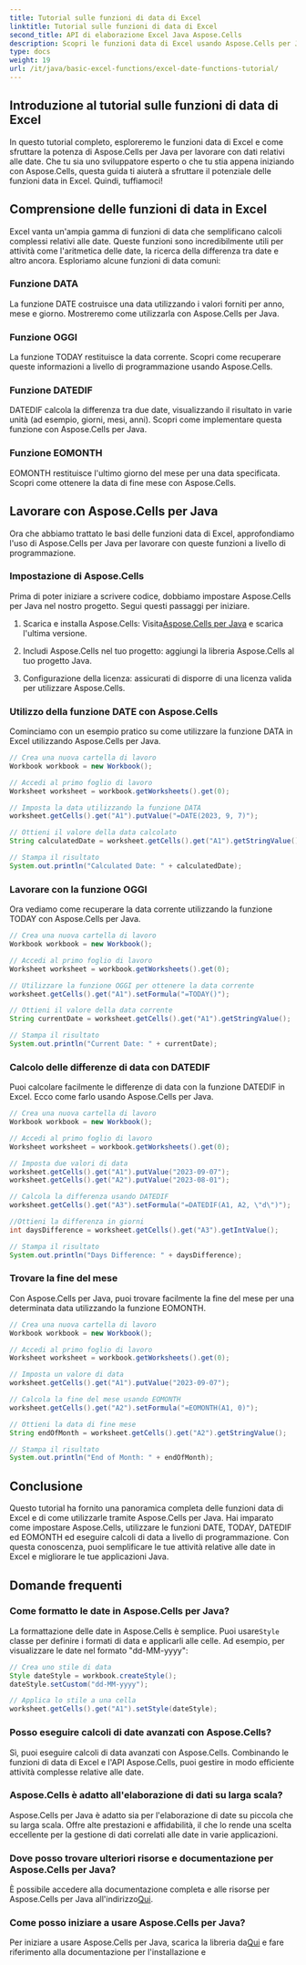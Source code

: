 ```yaml
---
title: Tutorial sulle funzioni di data di Excel
linktitle: Tutorial sulle funzioni di data di Excel
second_title: API di elaborazione Excel Java Aspose.Cells
description: Scopri le funzioni data di Excel usando Aspose.Cells per Java. Esplora tutorial passo dopo passo con codice sorgente.
type: docs
weight: 19
url: /it/java/basic-excel-functions/excel-date-functions-tutorial/
---
```


## Introduzione al tutorial sulle funzioni di data di Excel

In questo tutorial completo, esploreremo le funzioni data di Excel e come sfruttare la potenza di Aspose.Cells per Java per lavorare con dati relativi alle date. Che tu sia uno sviluppatore esperto o che tu stia appena iniziando con Aspose.Cells, questa guida ti aiuterà a sfruttare il potenziale delle funzioni data in Excel. Quindi, tuffiamoci!

## Comprensione delle funzioni di data in Excel

Excel vanta un'ampia gamma di funzioni di data che semplificano calcoli complessi relativi alle date. Queste funzioni sono incredibilmente utili per attività come l'aritmetica delle date, la ricerca della differenza tra date e altro ancora. Esploriamo alcune funzioni di data comuni:

### Funzione DATA

La funzione DATE costruisce una data utilizzando i valori forniti per anno, mese e giorno. Mostreremo come utilizzarla con Aspose.Cells per Java.

### Funzione OGGI

La funzione TODAY restituisce la data corrente. Scopri come recuperare queste informazioni a livello di programmazione usando Aspose.Cells.

### Funzione DATEDIF

DATEDIF calcola la differenza tra due date, visualizzando il risultato in varie unità (ad esempio, giorni, mesi, anni). Scopri come implementare questa funzione con Aspose.Cells per Java.

### Funzione EOMONTH

EOMONTH restituisce l'ultimo giorno del mese per una data specificata. Scopri come ottenere la data di fine mese con Aspose.Cells.

## Lavorare con Aspose.Cells per Java

Ora che abbiamo trattato le basi delle funzioni data di Excel, approfondiamo l'uso di Aspose.Cells per Java per lavorare con queste funzioni a livello di programmazione.

### Impostazione di Aspose.Cells

Prima di poter iniziare a scrivere codice, dobbiamo impostare Aspose.Cells per Java nel nostro progetto. Segui questi passaggi per iniziare.

1. Scarica e installa Aspose.Cells: Visita[Aspose.Cells per Java](https://releases.aspose.com/cells/java/) e scarica l'ultima versione.

2. Includi Aspose.Cells nel tuo progetto: aggiungi la libreria Aspose.Cells al tuo progetto Java.

3. Configurazione della licenza: assicurati di disporre di una licenza valida per utilizzare Aspose.Cells.

### Utilizzo della funzione DATE con Aspose.Cells

Cominciamo con un esempio pratico su come utilizzare la funzione DATA in Excel utilizzando Aspose.Cells per Java.

```java
// Crea una nuova cartella di lavoro
Workbook workbook = new Workbook();

// Accedi al primo foglio di lavoro
Worksheet worksheet = workbook.getWorksheets().get(0);

// Imposta la data utilizzando la funzione DATA
worksheet.getCells().get("A1").putValue("=DATE(2023, 9, 7)");

// Ottieni il valore della data calcolato
String calculatedDate = worksheet.getCells().get("A1").getStringValue();

// Stampa il risultato
System.out.println("Calculated Date: " + calculatedDate);
```

### Lavorare con la funzione OGGI

Ora vediamo come recuperare la data corrente utilizzando la funzione TODAY con Aspose.Cells per Java.

```java
// Crea una nuova cartella di lavoro
Workbook workbook = new Workbook();

// Accedi al primo foglio di lavoro
Worksheet worksheet = workbook.getWorksheets().get(0);

// Utilizzare la funzione OGGI per ottenere la data corrente
worksheet.getCells().get("A1").setFormula("=TODAY()");

// Ottieni il valore della data corrente
String currentDate = worksheet.getCells().get("A1").getStringValue();

// Stampa il risultato
System.out.println("Current Date: " + currentDate);
```

### Calcolo delle differenze di data con DATEDIF

Puoi calcolare facilmente le differenze di data con la funzione DATEDIF in Excel. Ecco come farlo usando Aspose.Cells per Java.

```java
// Crea una nuova cartella di lavoro
Workbook workbook = new Workbook();

// Accedi al primo foglio di lavoro
Worksheet worksheet = workbook.getWorksheets().get(0);

// Imposta due valori di data
worksheet.getCells().get("A1").putValue("2023-09-07");
worksheet.getCells().get("A2").putValue("2023-08-01");

// Calcola la differenza usando DATEDIF
worksheet.getCells().get("A3").setFormula("=DATEDIF(A1, A2, \"d\")");

//Ottieni la differenza in giorni
int daysDifference = worksheet.getCells().get("A3").getIntValue();

// Stampa il risultato
System.out.println("Days Difference: " + daysDifference);
```

### Trovare la fine del mese

Con Aspose.Cells per Java, puoi trovare facilmente la fine del mese per una determinata data utilizzando la funzione EOMONTH.

```java
// Crea una nuova cartella di lavoro
Workbook workbook = new Workbook();

// Accedi al primo foglio di lavoro
Worksheet worksheet = workbook.getWorksheets().get(0);

// Imposta un valore di data
worksheet.getCells().get("A1").putValue("2023-09-07");

// Calcola la fine del mese usando EOMONTH
worksheet.getCells().get("A2").setFormula("=EOMONTH(A1, 0)");

// Ottieni la data di fine mese
String endOfMonth = worksheet.getCells().get("A2").getStringValue();

// Stampa il risultato
System.out.println("End of Month: " + endOfMonth);
```

## Conclusione

Questo tutorial ha fornito una panoramica completa delle funzioni data di Excel e di come utilizzarle tramite Aspose.Cells per Java. Hai imparato come impostare Aspose.Cells, utilizzare le funzioni DATE, TODAY, DATEDIF ed EOMONTH ed eseguire calcoli di data a livello di programmazione. Con questa conoscenza, puoi semplificare le tue attività relative alle date in Excel e migliorare le tue applicazioni Java.

## Domande frequenti

### Come formatto le date in Aspose.Cells per Java?

 La formattazione delle date in Aspose.Cells è semplice. Puoi usare`Style` classe per definire i formati di data e applicarli alle celle. Ad esempio, per visualizzare le date nel formato "dd-MM-yyyy":

```java
// Crea uno stile di data
Style dateStyle = workbook.createStyle();
dateStyle.setCustom("dd-MM-yyyy");

// Applica lo stile a una cella
worksheet.getCells().get("A1").setStyle(dateStyle);
```

### Posso eseguire calcoli di date avanzati con Aspose.Cells?

Sì, puoi eseguire calcoli di data avanzati con Aspose.Cells. Combinando le funzioni di data di Excel e l'API Aspose.Cells, puoi gestire in modo efficiente attività complesse relative alle date.

### Aspose.Cells è adatto all'elaborazione di dati su larga scala?

Aspose.Cells per Java è adatto sia per l'elaborazione di date su piccola che su larga scala. Offre alte prestazioni e affidabilità, il che lo rende una scelta eccellente per la gestione di dati correlati alle date in varie applicazioni.

### Dove posso trovare ulteriori risorse e documentazione per Aspose.Cells per Java?

 È possibile accedere alla documentazione completa e alle risorse per Aspose.Cells per Java all'indirizzo[Qui](https://reference.aspose.com/cells/java/).

### Come posso iniziare a usare Aspose.Cells per Java?

 Per iniziare a usare Aspose.Cells per Java, scarica la libreria da[Qui](https://releases.aspose.com/cells/java/) e fare riferimento alla documentazione per l'installazione e
